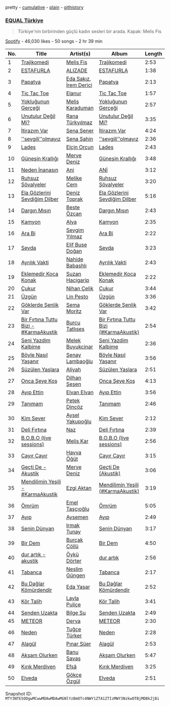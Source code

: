 pretty - [cumulative](/playlists/cumulative/37i9dQZF1DX3aD9A9aINSs.md) - [plain](/playlists/plain/37i9dQZF1DX3aD9A9aINSs) - [githistory](https://github.githistory.xyz/mackorone/spotify-playlist-archive/blob/main/playlists/plain/37i9dQZF1DX3aD9A9aINSs)

### [EQUAL Türkiye](https://open.spotify.com/playlist/37i9dQZF1DX3aD9A9aINSs)

> Türkiye'nin birbirinden güçlü kadın sesleri bir arada\. Kapak: Melis Fis

[Spotify](https://open.spotify.com/user/spotify) - 46,030 likes - 50 songs - 2 hr 39 min

| No. | Title | Artist(s) | Album | Length |
|---|---|---|---|---|
| 1 | [Trajikomedi](https://open.spotify.com/track/5KvQtUK14fbyFmZjeaBc1g) | [Melis Fis](https://open.spotify.com/artist/59P035Jvn8eSY86obDOHZ8) | [Trajikomedi](https://open.spotify.com/album/1fOUfo9SzGYY2PIi1Ndzr6) | 2:53 |
| 2 | [ESTAFURLA](https://open.spotify.com/track/67FQS0mvwg4j5LgdlTwJuc) | [ALIZADE](https://open.spotify.com/artist/1EPZusBDP8yewhsaKtwktz) | [ESTAFURLA](https://open.spotify.com/album/3iyn3IpyDYMy3myhSUWxXz) | 1:38 |
| 3 | [Papatya](https://open.spotify.com/track/47U5AMz7woJyKLHxS0O2ls) | [Eda Sakız](https://open.spotify.com/artist/43kof4zqki1s51xx3bX8wB), [İrem Derici](https://open.spotify.com/artist/5h2jTdwf4p0dM34aBykPzZ) | [Papatya](https://open.spotify.com/album/1xN56GvfzfZVJOTJzuUp18) | 2:13 |
| 4 | [Tic Tac Toe](https://open.spotify.com/track/7LtQ8WHtG0gfXmzoFF7u8H) | [Elanur](https://open.spotify.com/artist/33FCgXF01vOfBtjoul6ne1) | [Tic Tac Toe](https://open.spotify.com/album/76V2MTtNV4nPbvwnDnsWWc) | 1:57 |
| 5 | [Yokluğunun Gerçeği](https://open.spotify.com/track/1JChkr6F2KvGzddhWNIR4Y) | [Melis Karaduman](https://open.spotify.com/artist/0aM5REcXSL40rNGsyCSxNG) | [Yokluğunun Gerçeği](https://open.spotify.com/album/4LzORgKHZ3u3NS0jYZYxOS) | 2:57 |
| 6 | [Unutulur Değil Mi?](https://open.spotify.com/track/5tGp0BntYrg5aVBkUiGqhQ) | [Rana Türkyılmaz](https://open.spotify.com/artist/71B1UV4HrPQk6TdNHM3h9h) | [Unutulur Değil Mi?](https://open.spotify.com/album/16VaDufn3R9KOxKm0xFuRp) | 3:35 |
| 7 | [İtirazım Var](https://open.spotify.com/track/4kyTxHKWE9I2SWmlziSXFL) | [Sena Şener](https://open.spotify.com/artist/7CW2eGwAuElNq09rVtZYsM) | [İtirazım Var](https://open.spotify.com/album/7bLfW8C65RnaCTNshSAoc2) | 4:24 |
| 8 | [''sevgili''olmayız](https://open.spotify.com/track/5gv8GyPNssjxd27k3V5RK1) | [Sena Şahin](https://open.spotify.com/artist/40VwjQ6yxDV90bjbDU124W) | [''sevgili''olmayız](https://open.spotify.com/album/1nZ6F0wEQWQjtOCGX4bV2L) | 2:36 |
| 9 | [Lades](https://open.spotify.com/track/146ZJWeUOwLdDYPGouW1vy) | [Elçin Orçun](https://open.spotify.com/artist/1e6JMnBTnlsmLfUIshPefJ) | [Lades](https://open.spotify.com/album/64RBO6WoLR3u0Vof4yZLTq) | 2:43 |
| 10 | [Güneşin Krallığı](https://open.spotify.com/track/1guiuP9LqaodDBLC5K7Y8Z) | [Merve Deniz](https://open.spotify.com/artist/0bL7vu8m0DXhsh3NJFaoAK) | [Güneşin Krallığı](https://open.spotify.com/album/1unYdZs58eysCceJKKXM4G) | 3:48 |
| 11 | [Neden İnanasın](https://open.spotify.com/track/7JSl9VxIl9M6Jq8NFrhGUC) | [Ani](https://open.spotify.com/artist/1w7GXnVAbouWJoSGQ1gSJz) | [ANİ](https://open.spotify.com/album/5bELaeJr7w7NMEhF0HBq7e) | 3:12 |
| 12 | [Ruhsuz Şövalyeler](https://open.spotify.com/track/5WovpRu5ysYQepZAsIq1iJ) | [Melike Cem](https://open.spotify.com/artist/4KWDW1O48FFRbtgsjgBSVr) | [Ruhsuz Şövalyeler](https://open.spotify.com/album/7tbTtbTnbmzVeyXmYENmux) | 3:20 |
| 13 | [Ela Gözlerini Sevdiğim Dilber](https://open.spotify.com/track/1bzcB5hJy2zbk1aJgifdde) | [Deniz Toprak](https://open.spotify.com/artist/1qUlrOW3z1Vv771xYHrbDm) | [Ela Gözlerini Sevdiğim Dilber](https://open.spotify.com/album/5PO7n7Hfgt2x71NmlsZqhU) | 5:16 |
| 14 | [Dargın Mısın](https://open.spotify.com/track/7H50YhXjELyEtaW447KGpb) | [Beste Özcan](https://open.spotify.com/artist/1rtpb0G8p5iwUXRywzRjbp) | [Dargın Mısın](https://open.spotify.com/album/06GKHZHi38d7tVuuyGoIRF) | 2:43 |
| 15 | [Kamyon](https://open.spotify.com/track/2YZRWcyz7T79MbBlzOCHDn) | [Alya](https://open.spotify.com/artist/44KujdHA0ZaOgGzyaAdXmu) | [Kamyon](https://open.spotify.com/album/3ljRCgYDQa9h0zGbS0s96F) | 2:35 |
| 16 | [Ara Bi](https://open.spotify.com/track/3PUOmLHVkydZttKj7m0dOX) | [Sevgim Yılmaz](https://open.spotify.com/artist/1oh1jFXcJYVg7g1E2Yb3PO) | [Ara Bi](https://open.spotify.com/album/0xfhnJZjJdQVwqSe5ZyTvv) | 2:22 |
| 17 | [Sevda](https://open.spotify.com/track/5jTY0bHAEcCDrU90sNz8AX) | [Elif Buse Doğan](https://open.spotify.com/artist/56hgP8k96P8s7hQyMvXCHS) | [Sevda](https://open.spotify.com/album/5HMg3wldkDnQ9NOPJ4wR5d) | 3:23 |
| 18 | [Ayrılık Vakti](https://open.spotify.com/track/0IqvTDBYYI3BnoDJesBIAC) | [Nahide Babashlı](https://open.spotify.com/artist/1mvxj5GtTiRhQ3G3qeVCJj) | [Ayrılık Vakti](https://open.spotify.com/album/048nYURMaXBS0zfQ6bkqmb) | 2:43 |
| 19 | [Eklemedir Koca Konak](https://open.spotify.com/track/7hV6xvDu56cFrhoetb5G8C) | [Suzan Hacigarip](https://open.spotify.com/artist/70sxCmeoRmcpTdH4atqPDV) | [Eklemedir Koca Konak](https://open.spotify.com/album/5cZ04buMsY6k7FZFEkrVta) | 2:22 |
| 20 | [Çukur](https://open.spotify.com/track/3rCS5CHbl7mlCgXMJhggTn) | [Nihan Çelik](https://open.spotify.com/artist/2sJhBSO8uHc9oGynn8BkyW) | [Çukur](https://open.spotify.com/album/4IMFKF06bg7mwgzmlJDyWa) | 3:44 |
| 21 | [Üzgün](https://open.spotify.com/track/2LOf0Z0DXw5ShICCGCTZls) | [Lin Pesto](https://open.spotify.com/artist/37xM7I9e6MS4pyOWpzUqYo) | [Üzgün](https://open.spotify.com/album/61SImW07mPfPGBQn1IsIjK) | 3:36 |
| 22 | [Göklerde Şenlik Var](https://open.spotify.com/track/5hoEkCTinhRGL92f1Ml0cj) | [Sema Moritz](https://open.spotify.com/artist/0kU5u4DbKG5hR5AEHsMKcK) | [Göklerde Şenlik Var](https://open.spotify.com/album/0vwQ54H0GjDDvHTqo4e69s) | 3:42 |
| 23 | [Bir Fırtına Tuttu Bizi \- \#KarmaAkustik](https://open.spotify.com/track/6NlYknUqMAntOCW710Acrp) | [Burcu Tatlıses](https://open.spotify.com/artist/5zSwFVgHcKDAYoVgoOCN07) | [Bir Fırtına Tuttu Bizi \(\#KarmaAkustik\)](https://open.spotify.com/album/3qqUrpQwf9ga08ee92J1g5) | 2:54 |
| 24 | [Seni Yazdim Kalbime](https://open.spotify.com/track/36CVWk61yphs52AkVxmAIm) | [Melek Buyukcinar](https://open.spotify.com/artist/78KjGfcStjYc9g7wns6Rka) | [Seni Yazdim Kalbime](https://open.spotify.com/album/7xuqCxi6d4sduUKZ5sUWx7) | 2:36 |
| 25 | [Böyle Nasıl Yaşanır](https://open.spotify.com/track/1cGHhGciQ4AgNYP27E3dj9) | [Şenay Lambaoğlu](https://open.spotify.com/artist/3TBKeKodYFrl3UaYKTcapT) | [Böyle Nasıl Yaşanır](https://open.spotify.com/album/1kTnWLu6qvJd6ntVPazpAK) | 3:56 |
| 26 | [Süzülen Yaşlara](https://open.spotify.com/track/1RwB17NS8GGOoOZM5vSBH8) | [Aliyah](https://open.spotify.com/artist/2kkeivLGN3OVvEsbAwY6J0) | [Süzülen Yaşlara](https://open.spotify.com/album/2sdcNMlmWGg047swJ9o4wL) | 2:51 |
| 27 | [Onca Şeye Koş](https://open.spotify.com/track/0DQgXG8AevERU7tFlYqhKh) | [Dilhan Şeşen](https://open.spotify.com/artist/3Xq8A0LnlgWAIFOaRM6LE1) | [Onca Şeye Koş](https://open.spotify.com/album/4aZ5srFe0KBszExWJH81Pv) | 4:13 |
| 28 | [Ayıp Ettin](https://open.spotify.com/track/5gh4qxTsz5fPRPDwkoQv12) | [Elvan Elvan](https://open.spotify.com/artist/0t2P5mPqFnG1RxqK6s93zW) | [Ayıp Ettin](https://open.spotify.com/album/7BiCiybXbM9VMgiIlsNHlx) | 3:56 |
| 29 | [Tanımam](https://open.spotify.com/track/50VihOJg07rKFHFjmxjPH4) | [Petek Dinçöz](https://open.spotify.com/artist/3v23sHokmHxpTMLEzCWwYn) | [Tanımam](https://open.spotify.com/album/0uKTYg2sj8tkcOhkWg93WW) | 2:46 |
| 30 | [Kim Sever](https://open.spotify.com/track/1SoTKkSyoBtbCQJ0Fpf2az) | [Aysel Yakupoğlu](https://open.spotify.com/artist/2ZXIEujgkSOHFk47ra8Z1m) | [Kim Sever](https://open.spotify.com/album/7eoz55n3wf1UtB3gK8yY8M) | 2:12 |
| 31 | [Deli Fırtına](https://open.spotify.com/track/0L1bWhtfZCY5gWAlT9Plnz) | [Naz](https://open.spotify.com/artist/64iFKhLP2ou8VZAxiawTcw) | [Deli Fırtına](https://open.spotify.com/album/1UrF1N0Z39rMKqLk6TgE9L) | 2:39 |
| 32 | [B.O.B.O \(live sessions\)](https://open.spotify.com/track/1yDbpmJ8bek3N0IsejNazL) | [Melis Kar](https://open.spotify.com/artist/4hdeFgoe7zQEJWXVIAm2yj) | [B.O.B.O \(live sessions\)](https://open.spotify.com/album/3qRZE1MX62lqNrLdhFtOmu) | 2:56 |
| 33 | [Cayır Cayır](https://open.spotify.com/track/0Nn8wPe2WOlYwSGQJ6S8bP) | [Havva Öğüt](https://open.spotify.com/artist/3NqPB7QZzHiuI03nZn43Ds) | [Cayır Cayır](https://open.spotify.com/album/3KAMZVz3wjhULsnEnxaiOL) | 3:15 |
| 34 | [Geçti De \- Akustik](https://open.spotify.com/track/7HetnHUt4F1W2oP7RH8vYO) | [Merve Deniz](https://open.spotify.com/artist/0bL7vu8m0DXhsh3NJFaoAK) | [Geçti De \(Akustik\)](https://open.spotify.com/album/3DXfAVSkyfGoJKVskTRJrr) | 3:06 |
| 35 | [Mendilimin Yeşili \- \#KarmaAkustik](https://open.spotify.com/track/4LjanYMI6r5Y8kceTmryjU) | [Ezgi Aktan](https://open.spotify.com/artist/3YWG3RyJkflr9w9LZqK0j8) | [Mendilimin Yeşili \(\#KarmaAkustik\)](https://open.spotify.com/album/2DYdTIB6DNlc4j19eLUXRB) | 3:19 |
| 36 | [Ömrüm](https://open.spotify.com/track/6INX8rXpE5CDHL1t4GlJZR) | [Emel Taşçıoğlu](https://open.spotify.com/artist/2vVuUl99SzbMhufpZb1lPU) | [Ömrüm](https://open.spotify.com/album/3tMVFc47qZnznlJlBwHuDm) | 5:05 |
| 37 | [Ayıp](https://open.spotify.com/track/6k0AbVO6NcY6z8beWT6Xuc) | [Aysemen](https://open.spotify.com/artist/5yWs6I0NML8oUMCdIiKh8s) | [Ayıp](https://open.spotify.com/album/3dIQlngvWJUtUvzwLTEblq) | 2:49 |
| 38 | [Senin Dünyan](https://open.spotify.com/track/0FMEQOGfHm3WGeNTRsWLld) | [Irmak Tunay](https://open.spotify.com/artist/2oDhRySMxapf0wJzysleq3) | [Senin Dünyan](https://open.spotify.com/album/03sRxxq0zrybIdz0XpX2Xv) | 3:17 |
| 39 | [Bir Dem](https://open.spotify.com/track/4WEqiuVPFM4tlixPJTWBOs) | [Burçak Çöllü](https://open.spotify.com/artist/0wJura9f1ols7EtBFQIaw7) | [Bir Dem](https://open.spotify.com/album/6zUEGcOrvq4jrxNuZYOnad) | 4:50 |
| 40 | [dur artık \- akustik](https://open.spotify.com/track/5BY4GuXeTzpS0og2ACqRfo) | [Öykü Dörter](https://open.spotify.com/artist/610R56u4V2V2kVtyLenbFA) | [dur artık](https://open.spotify.com/album/10GF7m0GV1Y14popjHbyFZ) | 2:56 |
| 41 | [Tabanca](https://open.spotify.com/track/33AoPVJmHFHAl1aHrNkVq4) | [Neslim Güngen](https://open.spotify.com/artist/0i0I5knspdhs2LXDdIHCyY) | [Tabanca](https://open.spotify.com/album/716nztP8IaCT6BATlZuMtE) | 2:17 |
| 42 | [Bu Dağlar Kömürdendir](https://open.spotify.com/track/4KVwNlW4453hXIdfoJ1I78) | [Eda Yaşar](https://open.spotify.com/artist/6d8boaFnTT7ixlEdV3Aozs) | [Bu Dağlar Kömürdendir](https://open.spotify.com/album/0MCUl2qfx4LJJ6bfp71Del) | 2:52 |
| 43 | [Kör Talih](https://open.spotify.com/track/63YZ50RJvrbRW9DC1hgcCX) | [Layla Puliçe](https://open.spotify.com/artist/7c4gILi1Wg9B1PpE3h4PbL) | [Kör Talih](https://open.spotify.com/album/0G2Ze9N5VYSPahcWuIwEFz) | 3:41 |
| 44 | [Senden Uzakta](https://open.spotify.com/track/6tFUV5pd7PGJHUWoBZkzUx) | [Bilge Su](https://open.spotify.com/artist/7omNgxR3HnKtIGQHiEW8eY) | [Senden Uzakta](https://open.spotify.com/album/4gGjQ9eWp0JAbDWNJNpW8e) | 2:49 |
| 45 | [METEOR](https://open.spotify.com/track/2LJAA4pCzX9rObFadLgNCD) | [Derya](https://open.spotify.com/artist/5it9qIu8CTdgxoQFVy3bZW) | [METEOR](https://open.spotify.com/album/2cIneBUzj74GBrOiIy7aZa) | 2:30 |
| 46 | [Neden](https://open.spotify.com/track/6fJvg1n95FCu6vRB2xP1dH) | [Tuğçe Türker](https://open.spotify.com/artist/6Z8HhuPI82uubrWMs7BymI) | [Neden](https://open.spotify.com/album/3Oirxdyhh5XqN5FNtToPIz) | 2:28 |
| 47 | [Alagül](https://open.spotify.com/track/0lT1I6UW1Q2jaHdZfhOEBj) | [Pınar Süer](https://open.spotify.com/artist/0IfUkADV3FdxlKfbH8BELX) | [Alagül](https://open.spotify.com/album/4x7Rin42PqqFydnYDZGqLK) | 2:53 |
| 48 | [Akşam Olurken](https://open.spotify.com/track/6KVpC1duGR1JvcykQhZa4W) | [Banu Savaş](https://open.spotify.com/artist/1Xq37obahBVJDgitdAAGbE) | [Akşam Olurken](https://open.spotify.com/album/1ACkel0M1g5TFAYy0j58g7) | 5:47 |
| 49 | [Kırık Merdiven](https://open.spotify.com/track/3UMkEiZsQHA549vlU7EutD) | [Efsâ](https://open.spotify.com/artist/5jo1BHPnWbejqs7FiDEyp6) | [Kırık Merdiven](https://open.spotify.com/album/2hm8FpmxN0pj5k6Wkkb75x) | 3:25 |
| 50 | [Elveda](https://open.spotify.com/track/6I1T28cMxjcJHlbMqVMX8v) | [Gökçe Özgül](https://open.spotify.com/artist/5zHvcIv8dp2JeSA3oNbJkd) | [Elveda](https://open.spotify.com/album/7H9jbsm1GCdgew8ppu99GD) | 2:51 |

Snapshot ID: `MTY3NTE5ODgwMCwwMDAwMDAwMGNlYzBmOTc4NWY1ZTA1ZTIzMWY3NzkwOTBjMDBkZjBi`
